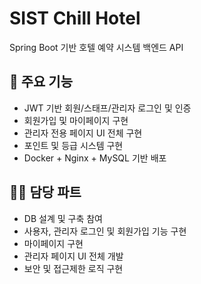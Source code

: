 # SIST Chill Hotel
Spring Boot 기반 호텔 예약 시스템 백엔드 API

## 🔧 주요 기능
- JWT 기반 회원/스태프/관리자 로그인 및 인증
- 회원가입 및 마이페이지 구현
- 관리자 전용 페이지 UI 전체 구현
- 포인트 및 등급 시스템 구현
- Docker + Nginx + MySQL 기반 배포

## 🧑‍💻 담당 파트
- DB 설계 및 구축 참여
- 사용자, 관리자 로그인 및 회원가입 기능 구현
- 마이페이지 구현
- 관리자 페이지 UI 전체 개발
- 보안 및 접근제한 로직 구현
